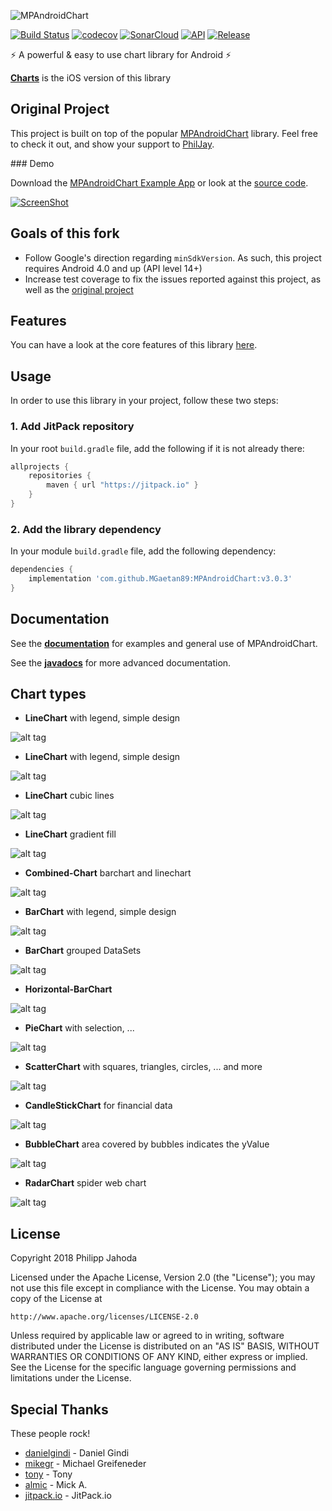 ![MPAndroidChart](https://raw.github.com/MGaetan89/MPAndroidChart/master/design/feature_graphic_smaller.png)

[![Build Status](https://travis-ci.org/MGaetan89/MPAndroidChart.svg?branch=master)](https://travis-ci.org/MGaetan89/MPAndroidChart)
[![codecov](https://codecov.io/gh/MGaetan89/MPAndroidChart/branch/master/graph/badge.svg)](https://codecov.io/gh/MGaetan89/MPAndroidChart)
[![SonarCloud](https://sonarcloud.io/api/project_badges/measure?project=com.github.mikephil.charting&metric=alert_status)](https://sonarcloud.io/dashboard?id=com.github.mikephil.charting)
[![API](https://img.shields.io/badge/API-14%2B-brightgreen.svg?style=flat)](https://android-arsenal.com/api?level=14)
[![Release](https://img.shields.io/github/release/MGaetan89/MPAndroidChart.svg?style=flat)](https://jitpack.io/#MGaetan89/MPAndroidChart)

:zap: A powerful & easy to use chart library for Android :zap:

[**Charts**](https://github.com/danielgindi/Charts) is the iOS version of this library

## Original Project

This project is built on top of the popular [MPAndroidChart](https://github.com/PhilJay/MPAndroidChart) library. Feel free to check it out, and show your support to [PhilJay](https://github.com/PhilJay).

### Demo

Download the [MPAndroidChart Example App](https://play.google.com/store/apps/details?id=com.xxmassdeveloper.mpchartexample) or look at the [source code](https://github.com/MGaetan89/MPAndroidChart/tree/master/MPChartExample).

[![ScreenShot](https://github.com/MGaetan89/MPAndroidChart/blob/master/design/video_thumbnail.png)](https://www.youtube.com/watch?v=ufaK_Hd6BpI)

## Goals of this fork

- Follow Google's direction regarding `minSdkVersion`. As such, this project requires Android 4.0 and up (API level 14+)
- Increase test coverage to fix the issues reported against this project, as well as the [original project](https://github.com/PhilJay/MPAndroidChart)

## Features

You can have a look at the core features of this library [here](https://github.com/PhilJay/MPAndroidChart/wiki/Core-Features).

## Usage

In order to use this library in your project, follow these two steps:

### 1. Add JitPack repository

In your root `build.gradle` file, add the following if it is not already there:

```gradle
allprojects {
	repositories {
		maven { url "https://jitpack.io" }
	}
}
```

### 2. Add the library dependency

In your module `build.gradle` file, add the following dependency:

```gradle
dependencies {
	implementation 'com.github.MGaetan89:MPAndroidChart:v3.0.3'
}
```

## Documentation

See the [**documentation**](https://github.com/PhilJay/MPAndroidChart/wiki) for examples and general use of MPAndroidChart.

See the [**javadocs**](https://jitpack.io/com/github/MGaetan89/MPAndroidChart/v3.0.3/javadoc/) for more advanced documentation.

## Chart types

 - **LineChart** with legend, simple design

![alt tag](https://raw.github.com/MGaetan89/MPAndroidChart/master/screenshots/simpledesign_linechart4.png)

 - **LineChart** with legend, simple design

![alt tag](https://raw.github.com/MGaetan89/MPAndroidChart/master/screenshots/simpledesign_linechart3.png)

 - **LineChart** cubic lines

![alt tag](https://raw.github.com/MGaetan89/MPAndroidChart/master/screenshots/cubiclinechart.png)

 - **LineChart** gradient fill

![alt tag](https://raw.github.com/MGaetan89/MPAndroidChart/master/screenshots/line_chart_gradient.png)

 - **Combined-Chart** barchart and linechart

![alt tag](https://raw.github.com/MGaetan89/MPAndroidChart/master/screenshots/combined_chart.png)

 - **BarChart** with legend, simple design

![alt tag](https://raw.github.com/MGaetan89/MPAndroidChart/master/screenshots/simpledesign_barchart3.png)

 - **BarChart** grouped DataSets

![alt tag](https://raw.github.com/MGaetan89/MPAndroidChart/master/screenshots/groupedbarchart.png)

 - **Horizontal-BarChart**

![alt tag](https://raw.github.com/MGaetan89/MPAndroidChart/master/screenshots/horizontal_barchart.png)

 - **PieChart** with selection, ...

![alt tag](https://raw.github.com/MGaetan89/MPAndroidChart/master/screenshots/simpledesign_piechart1.png)

 - **ScatterChart** with squares, triangles, circles, ... and more

![alt tag](https://raw.github.com/MGaetan89/MPAndroidChart/master/screenshots/scatterchart.png)

 - **CandleStickChart** for financial data

![alt tag](https://raw.github.com/MGaetan89/MPAndroidChart/master/screenshots/candlestickchart.png)

 - **BubbleChart** area covered by bubbles indicates the yValue

![alt tag](https://raw.github.com/MGaetan89/MPAndroidChart/master/screenshots/bubblechart.png)

 - **RadarChart** spider web chart

![alt tag](https://raw.github.com/MGaetan89/MPAndroidChart/master/screenshots/radarchart.png)

## License

Copyright 2018 Philipp Jahoda

Licensed under the Apache License, Version 2.0 (the "License");
you may not use this file except in compliance with the License.
You may obtain a copy of the License at

    http://www.apache.org/licenses/LICENSE-2.0

Unless required by applicable law or agreed to in writing, software
distributed under the License is distributed on an "AS IS" BASIS,
WITHOUT WARRANTIES OR CONDITIONS OF ANY KIND, either express or implied.
See the License for the specific language governing permissions and
limitations under the License.

## Special Thanks

These people rock!

- [danielgindi](https://github.com/danielgindi) - Daniel Gindi
- [mikegr](https://github.com/mikegr) - Michael Greifeneder
- [tony](https://github.com/tonypatino-monoclesociety) - Tony
- [almic](https://github.com/almic) - Mick A.
- [jitpack.io](https://github.com/jitpack-io) - JitPack.io
